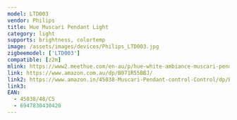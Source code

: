 ```yaml
---
model: LTD003
vendor: Philips
title: Hue Muscari Pendant Light
category: light
supports: brightness, colortemp
image: /assets/images/devices/Philips_LTD003.jpg
zigbeemodel: ['LTD003']
compatible: [z2m]
mlink: https://www2.meethue.com/en-au/p/hue-white-ambiance-muscari-pendant-light/4503848C5
link: https://www.amazon.com.au/dp/B071R55BBJ/
link2: https://www.amazon.in/45038-Muscari-Pendant-control-Control/dp/B06XTLGSJ7
link3: 
EAN: 
  - 45038/48/C5
  - 6947830430420
---
```

